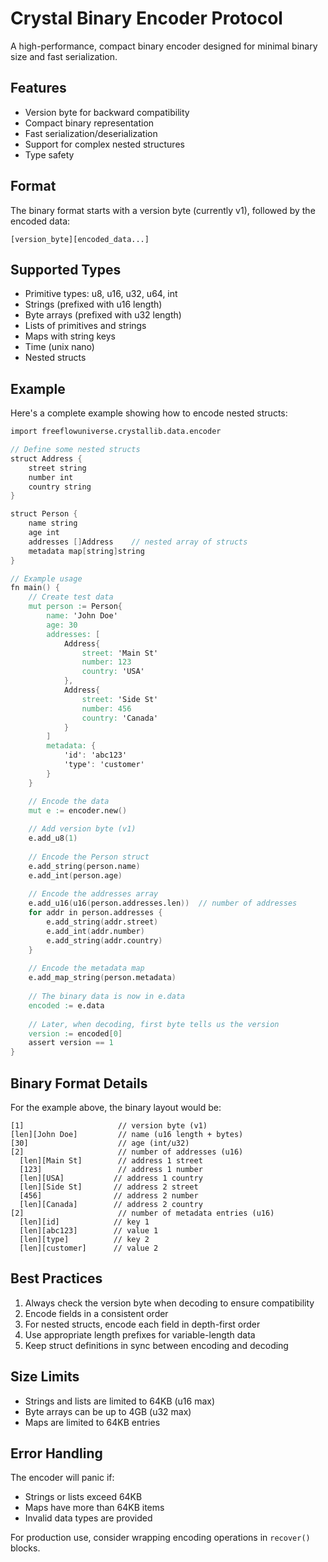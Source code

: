 # Crystal Binary Encoder Protocol

A high-performance, compact binary encoder designed for minimal binary size and fast serialization.

## Features

- Version byte for backward compatibility
- Compact binary representation
- Fast serialization/deserialization
- Support for complex nested structures
- Type safety

## Format

The binary format starts with a version byte (currently v1), followed by the encoded data:

```
[version_byte][encoded_data...]
```

## Supported Types

- Primitive types: u8, u16, u32, u64, int
- Strings (prefixed with u16 length)
- Byte arrays (prefixed with u32 length)
- Lists of primitives and strings
- Maps with string keys
- Time (unix nano)
- Nested structs

## Example

Here's a complete example showing how to encode nested structs:

```v
import freeflowuniverse.crystallib.data.encoder

// Define some nested structs
struct Address {
    street string
    number int
    country string
}

struct Person {
    name string
    age int
    addresses []Address    // nested array of structs
    metadata map[string]string
}

// Example usage
fn main() {
    // Create test data
    mut person := Person{
        name: 'John Doe'
        age: 30
        addresses: [
            Address{
                street: 'Main St'
                number: 123
                country: 'USA'
            },
            Address{
                street: 'Side St'
                number: 456
                country: 'Canada'
            }
        ]
        metadata: {
            'id': 'abc123'
            'type': 'customer'
        }
    }

    // Encode the data
    mut e := encoder.new()
    
    // Add version byte (v1)
    e.add_u8(1)
    
    // Encode the Person struct
    e.add_string(person.name)
    e.add_int(person.age)
    
    // Encode the addresses array
    e.add_u16(u16(person.addresses.len))  // number of addresses
    for addr in person.addresses {
        e.add_string(addr.street)
        e.add_int(addr.number)
        e.add_string(addr.country)
    }
    
    // Encode the metadata map
    e.add_map_string(person.metadata)
    
    // The binary data is now in e.data
    encoded := e.data
    
    // Later, when decoding, first byte tells us the version
    version := encoded[0]
    assert version == 1
}
```

## Binary Format Details

For the example above, the binary layout would be:

```
[1]                     // version byte (v1)
[len][John Doe]         // name (u16 length + bytes)
[30]                    // age (int/u32)
[2]                     // number of addresses (u16)
  [len][Main St]        // address 1 street
  [123]                 // address 1 number
  [len][USA]           // address 1 country
  [len][Side St]       // address 2 street
  [456]                // address 2 number
  [len][Canada]        // address 2 country
[2]                     // number of metadata entries (u16)
  [len][id]            // key 1
  [len][abc123]        // value 1
  [len][type]          // key 2
  [len][customer]      // value 2
```

## Best Practices

1. Always check the version byte when decoding to ensure compatibility
2. Encode fields in a consistent order
3. For nested structs, encode each field in depth-first order
4. Use appropriate length prefixes for variable-length data
5. Keep struct definitions in sync between encoding and decoding

## Size Limits

- Strings and lists are limited to 64KB (u16 max)
- Byte arrays can be up to 4GB (u32 max)
- Maps are limited to 64KB entries

## Error Handling

The encoder will panic if:
- Strings or lists exceed 64KB
- Maps have more than 64KB items
- Invalid data types are provided

For production use, consider wrapping encoding operations in `recover()` blocks.
